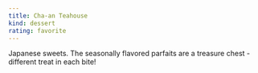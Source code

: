 ```yaml
---
title: Cha-an Teahouse
kind: dessert
rating: favorite
---
```

Japanese sweets. The seasonally flavored parfaits are a treasure chest - different treat in each bite!
